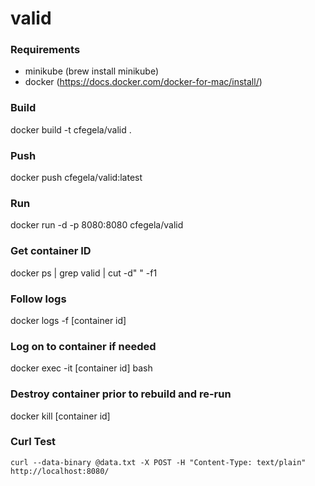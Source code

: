 # valid

### Requirements
* minikube (brew install minikube)
* docker (https://docs.docker.com/docker-for-mac/install/)

### Build

docker build -t cfegela/valid .

### Push

docker push cfegela/valid:latest

### Run

docker run -d -p 8080:8080 cfegela/valid

### Get container ID

docker ps | grep valid | cut -d" " -f1

### Follow logs

docker logs -f [container id]

### Log on to container if needed

docker exec -it [container id] bash

### Destroy container prior to rebuild and re-run

docker kill [container id]

### Curl Test

`curl --data-binary @data.txt -X POST -H "Content-Type: text/plain" http://localhost:8080/`
